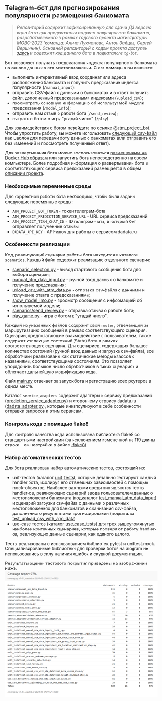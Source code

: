 ## Telegram-бот для прогнозирования популярности размещения банкомата
>_Репозиторий содержит зафиксированную для сдачи ДЗ версию кода бота для предсказания индекса популярности
банкомата, разрабатываемого в рамках годового проекта магистратуры МОВС-2023 (команда: Алина Лукманова, Антон Зайцев,
Сергей Вершинин). Основной репозиторий с кодом проекта доступен [здесь](https://github.com/SeVlVershinin/atm-project/) и 
содержит код данного бота в подкаталоге ```tg-bot```._ 

Бот позволяет получать предсказания индекса популярности банкомата на основе данных о его местоположении. С его помощью
вы сможете: 
 - выполнить интерактивный ввод координат или адреса расположения банкомата и получить предсказание 
индекса популярности (```/manual_input```);
 - отправить CSV-файл с данными о банкоматах и в ответ получить файл, дополненный предсказанными индексами
(```/upload_csv```);
 - просмотреть основную информацию об используемой модели предсказания (```/model_info```);
 - отправить нам отзыв о работе бота (```/send_review```);
 - сыграть с ботом в игру "угадай число" (```/play```).

Для взаимодействия с ботом перейдите по ссылке [@atm_project_bot](https://t.me/atm_project_bot). Чтобы упростить работу, 
вы можете использовать [следующий csv-файл](atm_data_sample.csv) как шаблон для передачи боту данных о банкоматах 
(или отправить его без изменений и просмотреть полученный ответ).

Для развертывания бота можно воспользоваться 
[размещенным на Docker Hub образом](https://hub.docker.com/repository/docker/sevlvershinin/atm-project-bot/general) 
или запустить бота непосредственно на своем компьютере. Более подробная информация о развертывании бота и 
соответствующего сервиса предсказаний размещается в общем [описании проекта](../README.md).

### Необходимые переменные среды
Для корректной работы бота необходимо, чтобы были заданы следующие переменные среды: 
- ```ATM_PROJECT_BOT_TOKEN``` - токен телеграм-бота
- ```ATM_PROJECT_PREDICTION_SERVICE_URL``` - URL сервиса предсказаний
- ```ATM_PROJECT_TEAM_CHAT_ID``` - ID телеграм-чата, в который бот отправляет полученные отзывы 
- ```DADATA_API_KEY``` - API-ключ для работы с сервисом dadata.ru

### Особенности реализации
Код, реализующий сценарии работы бота находится в каталоге ```scenarios```. Каждый файл содержит реализацию 
отдельного сценария: 
- [scenario_selection.py](scenarios/scenario_selection.py) - вывод стартового сообщения бота для выбора сценария; 
- [manual_atm_data_input.py](scenarios/manual_atm_data_input.py) - ручной ввод данных о банкомате и получение 
предсказания;
- [upload_csv_with_atm_data.py](scenarios/upload_csv_with_atm_data.py) - отправка csv-файла с данными и получение 
ответа с предсказаниями;
- [show_model_info.py](scenarios/show_model_info.py) - просмотр сообщения с информацией об используемой модели;
- [scenarios/send_review.py](scenarios/send_review.py) - отправка отзыва о работе бота;
- [play_game.py](scenarios/play_game.py) - игра с ботом в "угадай число".

Каждый из указанных файлов содержит свой ```router```, отвечающий за маршрутизацию сообщений в рамках соответствующего 
сценария. Сценарии, предполагающие взаимодействие с пользователем, также содержат коллекцию состояний (State) бота в 
рамках соответствующего сценария. Для сценариев, содержащих большое количество состояний (ручной ввод данных и загрузка 
csv-файла), все обработчики реализованы как статические методы классов с названиями, соответствующими состояниям. Это 
позволяет упорядочить большое число обработчиков в таких сценариях и облегчает дальнейшую модификацию кода.

Файл [main.py](main.py) отвечает за запуск бота и регистрацию всех роутеров в одном месте.

Каталог ```service_adapters``` содержит адаптеры к сервису предсказаний 
([prediction_service_adapter.py](service_adapters/prediction_service_adapter.py)) и стороннему сервису dadata.ru 
([dadata_adapter.py](service_adapters/dadata_adapter.py)), которые инкапсулируют в себе особенности отправки запросов
к этим сервисам.

### Контроль кода с помощью flake8
Для контроля качества кода использована библиотека flake8 со стандартными настройками (за исключением измененной на 119
длины строки - см.настройки в файле [.flake8](.flake8)) 

### Набор автоматических тестов
Для бота реализован набор автоматических тестов, состоящий из: 
- unit-тестов (каталог [unit_tests](unit_tests)), которые детально тестируют каждый handler бота, изолируя его от 
внешних зависимостей с помощью mock-объектов. Наиболее важными среди них являются тесты handler-ов, реализующих
сценарий ввода пользователем данных о местоположении банкомата (подкаталог [test_manual_atm_data_input](unit_tests/test_manual_atm_data_input)) 
и сценарий загрузки csv-файла с данными о различных местоположениях для банкоматов и скачивания csv-файла, 
дополненного результатами прогнозирования (подкаталог [test_upload_csv_with_atm_data](unit_tests/test_upload_csv_with_atm_data))
- use-case тестов (каталог [use_case_tests](use_case_tests)) для трех вышеупомянутых наиболее критичных сценариев, 
которые проверяют работу handler-ов, реализующих данные сценарии, как единого целого.

Тесты реализованы с использованием библиотек pytest и unittest.mock. Специализированные библиотеки для проверки
ботов на aiogram не использовались в силу наличия ошибок и скудной документации.

Результаты оценки тестового покрытия приведены на изображении ниже.
![img](img/test_coverge_report.png)
